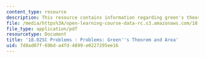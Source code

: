 ```yaml
---
content_type: resource
description: This resource contains information regarding green's theorem and area.
file: /media/https%3A/open-learning-course-data-rc.s3.amazonaws.com/18-02sc-multivariable-calculus-fall-2010/7d8ad07f69bda4fd4899e0227295ee16_MIT18_02SC_pb_68_quest.pdf
file_type: application/pdf
resourcetype: Document
title: '18.02SC Problems : Problems: Green''s Theorem and Area'
uid: 7d8ad07f-69bd-a4fd-4899-e0227295ee16
---
```

